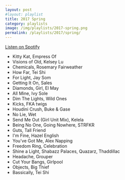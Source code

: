 ```yaml
---
layout: post
#layout: playlist
title: 2017 Spring
category: playlists
image: /img/playlists/2017-spring.png
permalink: /playlists/2017/spring/
---
```


[Listen on Spotify](https://open.spotify.com/user/katydecorah/playlist/4LNU5TSzPNJ7nlVyR518sk)

* Kitty Kat, Empress Of
* Visions of Old, Kelsey Lu
* Chemicals, Rosemary Fairweather
* How Far, Tei Shi
* For Light, Jay Som
* Getting It On, Sales
* Diamonds, Girl, El May
* All Mine, Ivy Sole
* Dim The Lights, Wild Ones
* Kicks, FKA twigs
* Houdini Crush, Buke & Gase
* No Lie, Wet
* Send Me Out (Girl Unit Mix), Kelela
* Being No One, Going Nowhere, STRFKR
* Guts, Tall Friend
* I'm Fine, Hazel English
* You've Got Me, Alex Napping
* Freedom Ring, Celebration
* Shine a Light, Shabazz Palaces, Quazarz, Thaddillac
* Headache, Grouper
* Cut Your Bangs, Girlpool
* Objects, Big Thief
* Bassically, Tei Shi